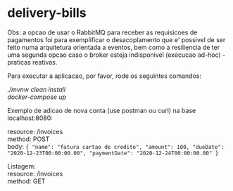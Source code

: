 # delivery-bills

Obs: a opcao de usar o RabbitMQ para receber as requisicoes de pagamentos foi para exemplificar o desacoplamento que e'
possivel de ser feito numa arquitetura orientada a eventos, bem como a resiliencia de ter uma segunda opcao caso o 
broker esteja indisponivel (execucao ad-hoc) - praticas reativas. <br/>

Para executar a aplicacao, por favor, rode os seguintes comandos:

_./mvnw clean install <br/>
docker-compose up_

Exemplo de adicao de nova conta (use postman ou curl) na base localhost:8080:

resource: /invoices<br/>
method: POST<br/>
body:
`{
	"name": "fatura cartao de credito",
	"amount": 100,
	"dueDate": "2020-12-23T00:00:00.00",
	"paymentDate": "2020-12-24T00:00:00.00"
}`

Listagem:<br/>
resource: /invoices<br/>
method: GET<br/>